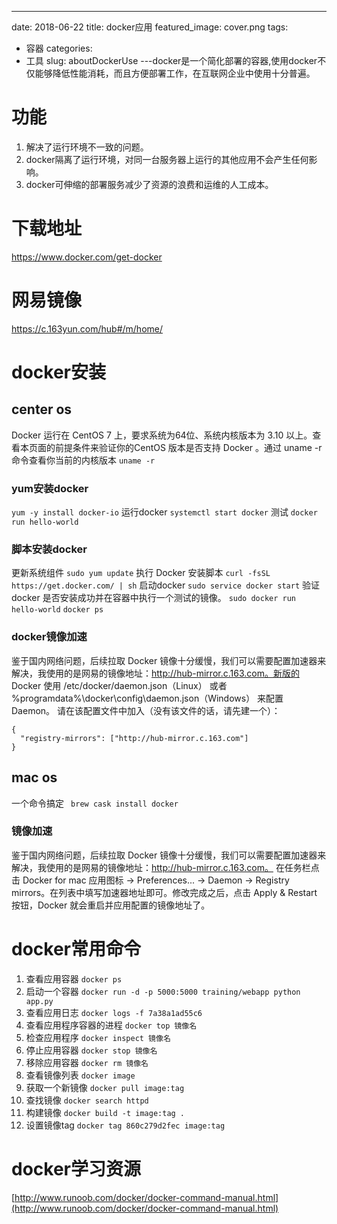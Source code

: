 ---
date: 2018-06-22
title: docker应用
featured_image: cover.png
tags: 
  - 容器
categories: 
  - 工具
slug: aboutDockerUse
---docker是一个简化部署的容器,使用docker不仅能够降低性能消耗，而且方便部署工作，在互联网企业中使用十分普遍。
<!-- more -->

# 功能
1. 解决了运行环境不一致的问题。
2. docker隔离了运行环境，对同一台服务器上运行的其他应用不会产生任何影响。
3. docker可伸缩的部署服务减少了资源的浪费和运维的人工成本。

# 下载地址
https://www.docker.com/get-docker

# 网易镜像
https://c.163yun.com/hub#/m/home/

# docker安装

## center os
Docker 运行在 CentOS 7 上，要求系统为64位、系统内核版本为 3.10 以上。查看本页面的前提条件来验证你的CentOS 版本是否支持 Docker 。通过 uname -r 命令查看你当前的内核版本
`uname -r`

### yum安装docker
`yum -y install docker-io`
运行docker
`systemctl start docker`
测试
`docker run hello-world`

### 脚本安装docker
更新系统组件
`sudo yum update`
执行 Docker 安装脚本
`curl -fsSL https://get.docker.com/ | sh`
启动docker
`sudo service docker start`
验证 docker 是否安装成功并在容器中执行一个测试的镜像。
`sudo docker run hello-world`
`docker ps `

### docker镜像加速
鉴于国内网络问题，后续拉取 Docker 镜像十分缓慢，我们可以需要配置加速器来解决，我使用的是网易的镜像地址：http://hub-mirror.c.163.com。新版的 Docker 使用 /etc/docker/daemon.json（Linux） 或者 %programdata%\docker\config\daemon.json（Windows） 来配置 Daemon。
请在该配置文件中加入（没有该文件的话，请先建一个）：

```
{
  "registry-mirrors": ["http://hub-mirror.c.163.com"]
}
```


## mac os
一个命令搞定
` brew cask install docker`

### 镜像加速
鉴于国内网络问题，后续拉取 Docker 镜像十分缓慢，我们可以需要配置加速器来解决，我使用的是网易的镜像地址：http://hub-mirror.c.163.com。
在任务栏点击 Docker for mac 应用图标 -> Preferences... -> Daemon -> Registry mirrors。在列表中填写加速器地址即可。修改完成之后，点击 Apply & Restart 按钮，Docker 就会重启并应用配置的镜像地址了。

# docker常用命令
1. 查看应用容器 `docker ps`
2. 启动一个容器 `docker run -d -p 5000:5000 training/webapp python app.py`
3. 查看应用日志 `docker logs -f 7a38a1ad55c6`
4. 查看应用程序容器的进程 `docker top 镜像名`
5. 检查应用程序 `docker inspect 镜像名`
6. 停止应用容器 `docker stop 镜像名`
7. 移除应用容器 `docker rm 镜像名`
8. 查看镜像列表 `docker image`
9. 获取一个新镜像 `docker pull image:tag`
10. 查找镜像 `docker search httpd`
11. 构建镜像 `docker build -t image:tag .`
12. 设置镜像tag `docker tag 860c279d2fec image:tag`

# docker学习资源
[http://www.runoob.com/docker/docker-command-manual.html](http://www.runoob.com/docker/docker-command-manual.html)
